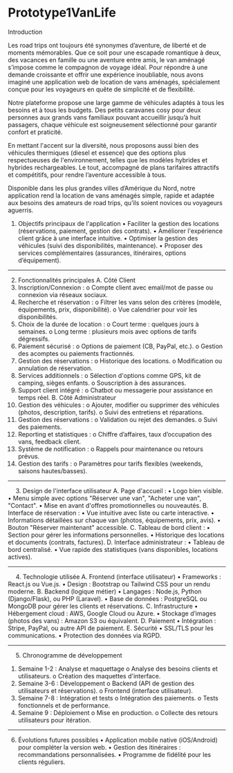 # Prototype1VanLife

Introduction 

Les road trips ont toujours été synonymes d’aventure, de liberté et de moments mémorables. Que ce soit pour une escapade romantique à deux, des vacances en famille ou une aventure entre amis, le van aménagé s’impose comme le compagnon de voyage idéal. Pour répondre à une demande croissante et offrir une expérience inoubliable, nous avons imaginé une application web de location de vans aménagés, spécialement conçue pour les voyageurs en quête de simplicité et de flexibilité.

Notre plateforme propose une large gamme de véhicules adaptés à tous les besoins et à tous les budgets. Des petits caravanes cosy pour deux personnes aux grands vans familiaux pouvant accueillir jusqu’à huit passagers, chaque véhicule est soigneusement sélectionné pour garantir confort et praticité.

En mettant l'accent sur la diversité, nous proposons aussi bien des véhicules thermiques (diesel et essence) que des options plus respectueuses de l'environnement, telles que les modèles hybrides et hybrides rechargeables. Le tout, accompagné de plans tarifaires attractifs et compétitifs, pour rendre l’aventure accessible à tous.

Disponible dans les plus grandes villes d’Amérique du Nord, notre application rend la location de vans aménagés simple, rapide et adaptée aux besoins des amateurs de road trips, qu’ils soient novices ou voyageurs aguerris. 
1. Objectifs principaux de l'application
•	Faciliter la gestion des locations (réservations, paiement, gestion des contrats).
•	Améliorer l'expérience client grâce à une interface intuitive.
•	Optimiser la gestion des véhicules (suivi des disponibilités, maintenance).
•	Proposer des services complémentaires (assurances, itinéraires, options d’équipement).
________________________________________
2. Fonctionnalités principales
A. Côté Client
1.	Inscription/Connexion :
o	Compte client avec email/mot de passe ou connexion via réseaux sociaux.
2.	Recherche et réservation :
o	Filtrer les vans selon des critères (modèle, équipements, prix, disponibilité).
o	Vue calendrier pour voir les disponibilités.
3.	Choix de la durée de location :
o	Court terme : quelques jours à semaines.
o	Long terme : plusieurs mois avec options de tarifs dégressifs.
4.	Paiement sécurisé :
o	Options de paiement (CB, PayPal, etc.).
o	Gestion des acomptes ou paiements fractionnés.
5.	Gestion des réservations :
o	Historique des locations.
o	Modification ou annulation de réservation.
6.	Services additionnels :
o	Sélection d'options comme GPS, kit de camping, sièges enfants.
o	Souscription à des assurances.
7.	Support client intégré :
o	Chatbot ou messagerie pour assistance en temps réel.
B. Côté Administrateur
1.	Gestion des véhicules :
o	Ajouter, modifier ou supprimer des véhicules (photos, description, tarifs).
o	Suivi des entretiens et réparations.
2.	Gestion des réservations :
o	Validation ou rejet des demandes.
o	Suivi des paiements.
3.	Reporting et statistiques :
o	Chiffre d’affaires, taux d’occupation des vans, feedback client.
4.	Système de notification :
o	Rappels pour maintenance ou retours prévus.
5.	Gestion des tarifs :
o	Paramètres pour tarifs flexibles (weekends, saisons hautes/basses).
________________________________________
 
3. Design de l'interface utilisateur
A. Page d'accueil :
•	Logo bien visible.
•	Menu simple avec options "Réserver une van", "Acheter une van", "Contact".
•	Mise en avant d'offres promotionnelles ou nouveautés.
B. Interface de réservation :
•	Vue intuitive avec liste ou carte interactive.
•	Informations détaillées sur chaque van (photos, équipements, prix, avis).
•	Bouton "Réserver maintenant" accessible.
C. Tableau de bord client :
•	Section pour gérer les informations personnelles.
•	Historique des locations et documents (contrats, factures).
D. Interface administrateur :
•	Tableau de bord centralisé.
•	Vue rapide des statistiques (vans disponibles, locations actives).
________________________________________
 
4. Technologie utilisée
A. Frontend (interface utilisateur)
•	Frameworks : React.js ou Vue.js.
•	Design : Bootstrap ou Tailwind CSS pour un rendu moderne.
B. Backend (logique métier)
•	Langages : Node.js, Python (Django/Flask), ou PHP (Laravel).
•	Base de données : PostgreSQL ou MongoDB pour gérer les clients et réservations.
C. Infrastructure
•	Hébergement cloud : AWS, Google Cloud ou Azure.
•	Stockage d’images (photos des vans) : Amazon S3 ou équivalent.
D. Paiement
•	Intégration : Stripe, PayPal, ou autre API de paiement.
E. Sécurité
•	SSL/TLS pour les communications.
•	Protection des données via RGPD.
________________________________________
 
5. Chronogramme de développement
1.	Semaine 1-2 : Analyse et maquettage
o	Analyse des besoins clients et utilisateurs.
o	Création des maquettes d'interface.
2.	Semaine 3-6 : Développement
o	Backend (API de gestion des utilisateurs et réservations).
o	Frontend (interface utilisateur).
3.	Semaine 7-8 : Intégration et tests
o	Intégration des paiements.
o	Tests fonctionnels et de performance.
4.	Semaine 9 : Déploiement
o	Mise en production.
o	Collecte des retours utilisateurs pour itération.
________________________________________
6. Évolutions futures possibles
•	Application mobile native (iOS/Android) pour compléter la version web.
•	Gestion des itinéraires : recommandations personnalisées.
•	Programme de fidélité pour les clients réguliers.
